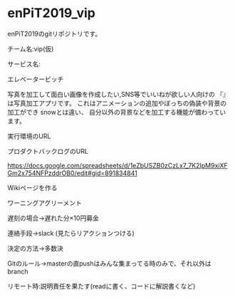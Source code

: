 # enPiT2019_vip
enPiT2019のgitリポジトリです。

チーム名:vip(仮)

サービス名:

エレベータービッチ

写真を加工して面白い画像を作成したい,SNS等でいいねが欲しい人向けの
『』は写真加工アプリです。
これはアニメーションの追加やぼっちの偽装や背景の加工ができ
snowとは違い、
自分以外の背景などを加工する機能が備わっています。


実行環境のURL

プロダクトバックログのURL

https://docs.google.com/spreadsheets/d/1eZbUSZB0zCzLx7_7K2IpM9xiXFGm2x754NFPzddrOB0/edit#gid=891834841



Wikiページを作る

ワーニングアグリーメント

遅刻の場合->遅れた分×10円募金

連絡手段->slack (見たらリアクションつける)

決定の方法->多数決

Gitのルール->masterの直pushはみんな集まってる時のみで、それ以外はbranch

リモート時:説明責任を果たす(readに書く、コードに解説書くなど)
